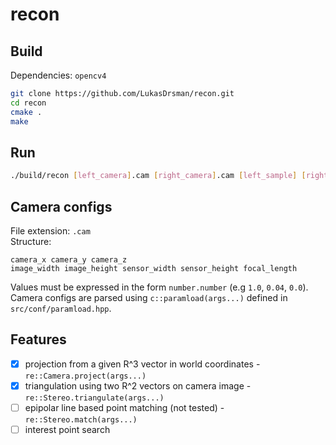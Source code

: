 # recon

## Build
Dependencies: `opencv4`
```sh
git clone https://github.com/LukasDrsman/recon.git
cd recon
cmake .
make
```
## Run
```sh
./build/recon [left_camera].cam [right_camera].cam [left_sample] [right_sample]
```

## Camera configs
File extension: `.cam`  
Structure:
```
camera_x camera_y camera_z
image_width image_height sensor_width sensor_height focal_length 
```
Values must be expressed in the form `number.number` (e.g `1.0`, `0.04`, `0.0`).  
Camera configs are parsed using `c::paramload(args...)` defined in `src/conf/paramload.hpp`.

## Features
- [x] projection from a given R^3 vector in world coordinates - `re::Camera.project(args...)`
- [x] triangulation using two R^2 vectors on camera image - `re::Stereo.triangulate(args...)`
- [ ] epipolar line based point matching (not tested) - `re::Stereo.match(args...)`
- [ ] interest point search
